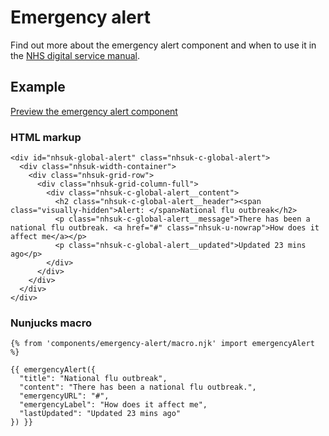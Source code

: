 # Emergency alert

Find out more about the emergency alert component and when to use it in the [NHS digital service manual](https://beta.nhs.uk/service-manual/).

## Example

[Preview the emergency alert component]()

### HTML markup

    <div id="nhsuk-global-alert" class="nhsuk-c-global-alert">
      <div class="nhsuk-width-container">
        <div class="nhsuk-grid-row">
          <div class="nhsuk-grid-column-full">
            <div class="nhsuk-c-global-alert__content">
              <h2 class="nhsuk-c-global-alert__header"><span class="visually-hidden">Alert: </span>National flu outbreak</h2>
              <p class="nhsuk-c-global-alert__message">There has been a national flu outbreak. <a href="#" class="nhsuk-u-nowrap">How does it affect me</a></p>
              <p class="nhsuk-c-global-alert__updated">Updated 23 mins ago</p>
            </div>
          </div>
        </div>
      </div>
    </div>

### Nunjucks macro

    {% from 'components/emergency-alert/macro.njk' import emergencyAlert %}

    {{ emergencyAlert({
      "title": "National flu outbreak",
      "content": "There has been a national flu outbreak.",
      "emergencyURL": "#",
      "emergencyLabel": "How does it affect me",
      "lastUpdated": "Updated 23 mins ago"
    }) }}

